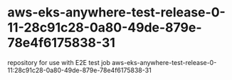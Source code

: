 # aws-eks-anywhere-test-release-0-11-28c91c28-0a80-49de-879e-78e4f6175838-31
repository for use with E2E test job aws-eks-anywhere-test-release-0-11:28c91c28-0a80-49de-879e-78e4f6175838-31
